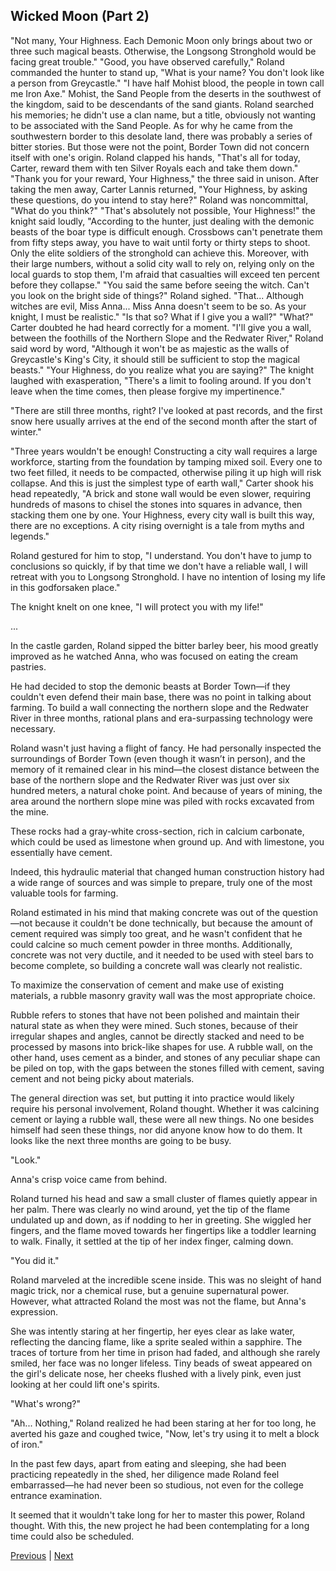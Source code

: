 ## Wicked Moon (Part 2)
"Not many, Your Highness. Each Demonic Moon only brings about two or three such magical beasts. Otherwise, the Longsong Stronghold would be facing great trouble."
"Good, you have observed carefully," Roland commanded the hunter to stand up, "What is your name? You don't look like a person from Greycastle."
"I have half Mohist blood, the people in town call me Iron Axe."
Mohist, the Sand People from the deserts in the southwest of the kingdom, said to be descendants of the sand giants. Roland searched his memories; he didn't use a clan name, but a title, obviously not wanting to be associated with the Sand People. As for why he came from the southwestern border to this desolate land, there was probably a series of bitter stories.
But those were not the point, Border Town did not concern itself with one's origin.
Roland clapped his hands, "That's all for today, Carter, reward them with ten Silver Royals each and take them down."
"Thank you for your reward, Your Highness," the three said in unison.
After taking the men away, Carter Lannis returned, "Your Highness, by asking these questions, do you intend to stay here?"
Roland was noncommittal, "What do you think?"
"That's absolutely not possible, Your Highness!" the knight said loudly, "According to the hunter, just dealing with the demonic beasts of the boar type is difficult enough. Crossbows can't penetrate them from fifty steps away, you have to wait until forty or thirty steps to shoot. Only the elite soldiers of the stronghold can achieve this. Moreover, with their large numbers, without a solid city wall to rely on, relying only on the local guards to stop them, I'm afraid that casualties will exceed ten percent before they collapse."
"You said the same before seeing the witch. Can't you look on the bright side of things?" Roland sighed.
"That... Although witches are evil, Miss Anna... Miss Anna doesn't seem to be so. As your knight, I must be realistic."
"Is that so? What if I give you a wall?"
"What?" Carter doubted he had heard correctly for a moment.
"I'll give you a wall, between the foothills of the Northern Slope and the Redwater River," Roland said word by word, "Although it won't be as majestic as the walls of Greycastle's King's City, it should still be sufficient to stop the magical beasts."
"Your Highness, do you realize what you are saying?" The knight laughed with exasperation, "There's a limit to fooling around. If you don't leave when the time comes, then please forgive my impertinence."

"There are still three months, right? I've looked at past records, and the first snow here usually arrives at the end of the second month after the start of winter."

"Three years wouldn't be enough! Constructing a city wall requires a large workforce, starting from the foundation by tamping mixed soil. Every one to two feet filled, it needs to be compacted, otherwise piling it up high will risk collapse. And this is just the simplest type of earth wall," Carter shook his head repeatedly, "A brick and stone wall would be even slower, requiring hundreds of masons to chisel the stones into squares in advance, then stacking them one by one. Your Highness, every city wall is built this way, there are no exceptions. A city rising overnight is a tale from myths and legends."

Roland gestured for him to stop, "I understand. You don't have to jump to conclusions so quickly, if by that time we don't have a reliable wall, I will retreat with you to Longsong Stronghold. I have no intention of losing my life in this godforsaken place."

The knight knelt on one knee, "I will protect you with my life!"

...

In the castle garden, Roland sipped the bitter barley beer, his mood greatly improved as he watched Anna, who was focused on eating the cream pastries.

He had decided to stop the demonic beasts at Border Town—if they couldn't even defend their main base, there was no point in talking about farming. To build a wall connecting the northern slope and the Redwater River in three months, rational plans and era-surpassing technology were necessary.

Roland wasn't just having a flight of fancy. He had personally inspected the surroundings of Border Town (even though it wasn’t in person), and the memory of it remained clear in his mind—the closest distance between the base of the northern slope and the Redwater River was just over six hundred meters, a natural choke point. And because of years of mining, the area around the northern slope mine was piled with rocks excavated from the mine.

These rocks had a gray-white cross-section, rich in calcium carbonate, which could be used as limestone when ground up. And with limestone, you essentially have cement.

Indeed, this hydraulic material that changed human construction history had a wide range of sources and was simple to prepare, truly one of the most valuable tools for farming.

Roland estimated in his mind that making concrete was out of the question—not because it couldn't be done technically, but because the amount of cement required was simply too great, and he wasn't confident that he could calcine so much cement powder in three months. Additionally, concrete was not very ductile, and it needed to be used with steel bars to become complete, so building a concrete wall was clearly not realistic.

To maximize the conservation of cement and make use of existing materials, a rubble masonry gravity wall was the most appropriate choice.

Rubble refers to stones that have not been polished and maintain their natural state as when they were mined. Such stones, because of their irregular shapes and angles, cannot be directly stacked and need to be processed by masons into brick-like shapes for use. A rubble wall, on the other hand, uses cement as a binder, and stones of any peculiar shape can be piled on top, with the gaps between the stones filled with cement, saving cement and not being picky about materials.

The general direction was set, but putting it into practice would likely require his personal involvement, Roland thought. Whether it was calcining cement or laying a rubble wall, these were all new things. No one besides himself had seen these things, nor did anyone know how to do them. It looks like the next three months are going to be busy.

"Look."

Anna's crisp voice came from behind.

Roland turned his head and saw a small cluster of flames quietly appear in her palm. There was clearly no wind around, yet the tip of the flame undulated up and down, as if nodding to her in greeting. She wiggled her fingers, and the flame moved towards her fingertips like a toddler learning to walk. Finally, it settled at the tip of her index finger, calming down.

"You did it."

Roland marveled at the incredible scene inside. This was no sleight of hand magic trick, nor a chemical ruse, but a genuine supernatural power. However, what attracted Roland the most was not the flame, but Anna's expression.

She was intently staring at her fingertip, her eyes clear as lake water, reflecting the dancing flame, like a sprite sealed within a sapphire. The traces of torture from her time in prison had faded, and although she rarely smiled, her face was no longer lifeless. Tiny beads of sweat appeared on the girl's delicate nose, her cheeks flushed with a lively pink, even just looking at her could lift one's spirits.

"What's wrong?"

"Ah... Nothing," Roland realized he had been staring at her for too long, he averted his gaze and coughed twice, "Now, let's try using it to melt a block of iron."

In the past few days, apart from eating and sleeping, she had been practicing repeatedly in the shed, her diligence made Roland feel embarrassed—he had never been so studious, not even for the college entrance examination.

It seemed that it wouldn't take long for her to master this power, Roland thought. With this, the new project he had been contemplating for a long time could also be scheduled.



[Previous](CH0008.md) | [Next](CH0010.md)
